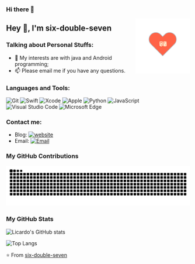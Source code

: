 ### Hi there 👋

<a href="https://github.com/L1cardo/iBeats"><img align="right" width="150px" src="https://raw.githubusercontent.com/L1cardo/iBeats/main/files/heart.svg"/></a>

## Hey 👋, I'm six-double-seven

### Talking about Personal Stuffs:

- 🤔 My interests are with java and Android programming;
- 📫 Please email me if you have any questions.



### Languages and Tools:

![Git](https://img.shields.io/badge/Git-F05032?style=flat-square&logo=Git&logoColor=white)
![Swift](https://img.shields.io/badge/Swift-FA7343?style=flat-square&logo=Swift&logoColor=white)
![Xcode](https://img.shields.io/badge/Xcode-1575F9?style=flat-square&logo=Xcode&logoColor=white)
![Apple](https://img.shields.io/badge/iPhone_and_MacBook-999999?style=flat-square&logo=Apple&logoColor=white)
![Python](https://img.shields.io/badge/Python-3776AB?style=flat-square&logo=Python&logoColor=white)
![JavaScript](https://img.shields.io/badge/JavaScript-F7DF1E?style=flat-square&logo=JavaScript&logoColor=white)
![Visual Studio Code](https://img.shields.io/badge/Visual_Studio_Code-007ACC?style=flat-square&logo=Visual-Studio-Code&logoColor=white)
![Microsoft Edge](https://img.shields.io/badge/Microsoft_Edge-0078D7?style=flat-square&logo=Microsoft-Edge&logoColor=white)

### Contact me:

- Blog: [![website](https://img.shields.io/badge/https://blog-3693F3?style=flat-square&logo=icloud&logoColor=white)](https://blog.csdn.net/qq_52641681?type=blog)
- Email: [![Email](https://img.shields.io/badge/mail-D14836?style=flat-square&logo=gmail&logoColor=white)](18831786160@163.com)

### My GitHub Contributions

![](https://raw.githubusercontent.com/L1cardo/L1cardo/main/assets/github-contribution-grid-snake.svg)

### My GitHub Stats

![Licardo's GitHub stats](https://github-readme-stats.vercel.app/api?username=six-double-seven&show_icons=true)

![Top Langs](https://github-readme-stats.vercel.app/api/top-langs/?username=six-double-seven&layout=compact)

⭐️ From [six-double-seven](https://github.com/six-double-seven)


